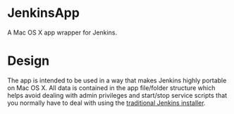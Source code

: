 # JenkinsApp
A Mac OS X app wrapper for Jenkins.

# Design
The app is intended to be used in a way that makes Jenkins highly portable on Mac OS X. All data is contained in the app file/folder structure which helps avoid dealing with admin privileges and start/stop service scripts that you normally have to deal with using the [traditional Jenkins installer](http://mirrors.jenkins-ci.org/osx/).

